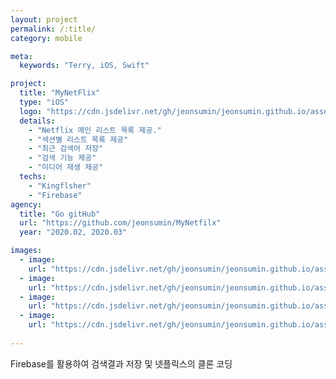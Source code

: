 ```yaml
---
layout: project
permalink: /:title/
category: mobile

meta:
  keywords: "Terry, iOS, Swift"

project:
  title: "MyNetFlix"
  type: "iOS"
  logo: "https://cdn.jsdelivr.net/gh/jeonsumin/jeonsumin.github.io/assets/images/projects/MyNetflix/myNetflix.png"
  details:
    - "Netflix 메인 리스트 목록 제공."
    - "섹션별 리스트 목록 제공"
    - "최근 검색어 저장"
    - "검색 기능 제공"
    - "미디어 재생 제공"
  techs:
    - "Kingflsher"
    - "Firebase"
agency:
  title: "Go gitHub"
  url: "https://github.com/jeonsumin/MyNetfilx"
  year: "2020.02, 2020.03"

images:
  - image:
    url: "https://cdn.jsdelivr.net/gh/jeonsumin/jeonsumin.github.io/assets/images/projects/MyNetflix/netflix_main.png"
  - image:
    url: "https://cdn.jsdelivr.net/gh/jeonsumin/jeonsumin.github.io/assets/images/projects/MyNetflix/netflix_search.png"
  - image:
    url: "https://cdn.jsdelivr.net/gh/jeonsumin/jeonsumin.github.io/assets/images/projects/MyNetflix/netflix_searchResult.png"
  - image:
    url: "https://cdn.jsdelivr.net/gh/jeonsumin/jeonsumin.github.io/assets/images/projects/MyNetflix/netflix_moviePlay.png"
    
---
```

<p> Firebase를 활용하여 검색결과 저장 및 넷플릭스의 클론 코딩 </p>
